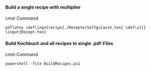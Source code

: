 
#### Build a single recipe with multiplier
cmd-Command
```
pdflatex \def\inputrecipe{./Rezepte/Saftgulasch.tex} \def\x{1} \input{Rezept.tex}
```

#### Build Kochbuch  and all recipes to single .pdf-Files
cmd-Command
```
powershell -file BuildRecipes.ps1 
```


